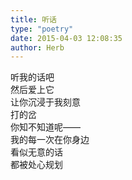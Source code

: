 ```yaml
---  
title: 听话  
type: "poetry"  
date: 2015-04-03 12:08:35  
author: Herb  
---  
```

听我的话吧  
然后爱上它  
让你沉浸于我刻意  
打的岔  
你知不知道呢——  
我的每一次在你身边  
看似无意的话  
都被处心规划